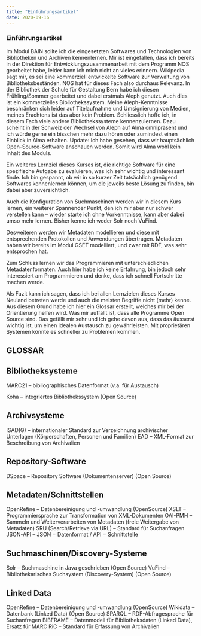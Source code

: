 ```yaml
---
title: "Einführungsartikel"
date: 2020-09-16
---
```


<h3>Einführungsartikel</h3>

Im Modul BAIN sollte ich die eingesetzten Softwares und Technologien von Bibliotheken und Archiven kennenlernen. Mir ist eingefallen, dass ich bereits in der Direktion für Entwicklungszusammenarbeit mit dem Programm NOS gearbeitet habe, leider kann ich mich nicht an vieles erinnern. Wikipedia sagt mir, es sei eine kommerziell entwickelte Software zur Verwaltung von Bibliotheksbeständen. NOS hat für dieses Fach also durchaus Relevanz. In der Bibliothek der Schule für Gestaltung Bern habe ich diesen Frühling/Sommer gearbeitet und dabei erstmals Aleph genutzt. Auch dies ist ein kommerzielles Bibliothekssystem. Meine Aleph-Kenntnisse beschränken sich leider auf Titelaufnahme und Umsignierung von Medien, meines Erachtens ist das aber kein Problem. Schliesslich hoffe ich, in diesem Fach viele andere Bibliothekssysteme kennenzulernen. Dazu scheint in der Schweiz der Wechsel von Aleph auf Alma omnipräsent und ich würde gerne ein bisschen mehr dazu hören oder zumindest einen Einblick in Alma erhalten. Update: Ich habe gesehen, dass wir hauptsächlich Open-Source-Software anschauen werden. Somit wird Alma wohl kein Inhalt des Moduls.

Ein weiteres Lernziel dieses Kurses ist, die richtige Software für eine spezifische Aufgabe zu evaluieren, was ich sehr wichtig und interessant finde. Ich bin gespannt, ob wir in so kurzer Zeit tatsächlich genügend Softwares kennenlernen können, um die jeweils beste Lösung zu finden, bin dabei aber zuversichtlich.

Auch die Konfiguration von Suchmaschinen werden wir in diesem Kurs lernen, ein weiterer Spannender Punkt, den ich mir aber nur schwer verstellen kann – wieder starte ich ohne Vorkenntnisse, kann aber dabei umso mehr lernen. Bisher kenne ich weder Solr noch VuFind.

Desweiteren werden wir Metadaten modellieren und diese mit entsprechenden Protokollen und Anwendungen übertragen. Metadaten haben wir bereits im Modul GSET modelliert, und zwar mit RDF, was sehr entsprochen hat.

Zum Schluss lernen wir das Programmieren mit unterschiedlichen Metadatenformaten. Auch hier habe ich keine Erfahrung, bin jedoch sehr interessiert am Programmieren und denke, dass ich schnell Fortschritte machen werde.

Als Fazit kann ich sagen, dass ich bei allen Lernzielen dieses Kurses Neuland betreten werde und auch die meisten Begriffe nicht (mehr) kenne. Aus diesem Grund habe ich hier ein Glossar erstellt, welches mir bei der Orientierung helfen wird. Was mir auffällt ist, dass alle Programme Open Source sind. Das gefällt mir sehr und ich gehe davon aus, dass das äusserst wichtig ist, um einen idealen Austausch zu gewährleisten. Mit proprietären Systemen könnte es schneller zu Problemen kommen.


## GLOSSAR

## Bibliotheksysteme
MARC21 – bibliographisches Datenformat (v.a. für Austausch)<p>
Koha – integriertes Bibliothekssystem (Open Source)

## Archivsysteme
ISAD(G) – internationaler Standard zur Verzeichnung archivischer Unterlagen (Körperschaften, Personen und Familien)
EAD – XML-Format zur Beschreibung von Archivalien

## Repository-Software
DSpace – Repository Software (Dokumentenserver) (Open Source)

## Metadaten/Schnittstellen
OpenRefine – Datenbereinigung und -umwandlung (OpenSource)
XSLT – Programmiersprache zur Transformation von XML-Dokumenten
OAI-PMH – Sammeln und Weiterverarbeiten von Metadaten (freie Weitergabe von Metadaten)
SRU (Search/Retrieve via URL) – Standard für Suchanfragen
JSON-API – JSON = Datenformat / API = Schnittstelle

## Suchmaschinen/Discovery-Systeme
Solr – Suchmaschine in Java geschrieben (Open Source)
VuFind – Bibliothekarisches Suchsystem (Discovery-System) (Open Source)

## Linked Data
OpenRefine – Datenbereinigung und -umwandlung (OpenSource)
Wikidata – Datenbank (Linked Data) (Open Source)
SPARQL – RDF-Abfragesprache für Suchanfragen
BIBFRAME – Datenmodell für Bibliotheksdaten (Linked Data), Ersatz für MARC
RiC – Standard für Erfassung von Archivalien

